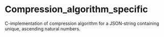 # Compression_algorithm_specific

C-implementation of compression algorithm for a JSON-string containing unique, ascending natural numbers.
